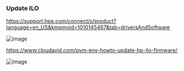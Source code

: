 ### Update ILO 

https://support.hpe.com/connect/s/product?language=en_US&kmpmoid=1010145467&tab=driversAndSoftware

![image](https://github.com/user-attachments/assets/4e6e9453-df55-49af-89ec-0e68d741218a)




https://www.cloudavid.com/pvm-env-howto-update-hp-ilo-firmware/

![image](https://github.com/user-attachments/assets/3c0b7d63-8a04-49e7-ac35-ef0df0c0954b)
